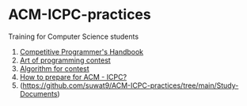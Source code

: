 # ACM-ICPC-practices
Training for Computer Science students
1. [Competitive Programmer's Handbook](https://github.com/sadda11asm/ACM-ICPC-preparation/blob/master/book.pdf)
2. [Art of programming contest](https://www.comp.nus.edu.sg/~stevenha/database/Art_of_Programming_Contest_SE_for_uva.pdf)
3. [Algorithm for contest](https://github.com/matthewsamuel95/ACM-ICPC-Algorithms)
4. [How to prepare for ACM - ICPC?](https://www.geeksforgeeks.org/blogs/how-to-prepare-for-acm-icpc/)
5. (https://github.com/suwat9/ACM-ICPC-practices/tree/main/Study-Documents)

